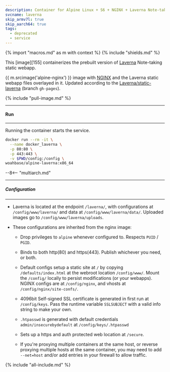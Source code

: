 ```yaml
---
description: Container for Alpine Linux + S6 + NGINX + Laverna Note-taking webapp
svcname: laverna
skip_armv7l: true
skip_aarch64: true
tags:
  - deprecated
  - service
---
```


{% import "macros.md" as m with context %}
{% include "shields.md" %}

This [image][155] containerizes the prebuilt version of
[Laverna][1] Note-taking static webapp.

{{ m.srcimage('alpine-nginx') }} image with [NGINX][3] and the
Laverna static webapp files overlayed in it. Updated according to the
[Laverna/static-laverna][2] (branch `gh-pages`).

{% include "pull-image.md" %}

---
#### Run
---

Running the container starts the service.

``` sh
docker run --rm -it \
  --name docker_laverna \
  -p 80:80 \
  -p 443:443 \
  -v $PWD/config:/config \
woahbase/alpine-laverna:x86_64
```

--8<-- "multiarch.md"

---
##### Configuration
---

* Laverna is located at the endpoint `/laverna/`, with configurations
  at `/config/www/laverna/` and data at `/config/www/laverna/data/`.
  Uploaded images go to `/config/www/laverna/uploads`.

* These configurations are inherited from the nginx image:

    * Drop privileges to `alpine` whenever configured to. Respects
      `PUID` / `PGID`.

    * Binds to both http(80) and https(443). Publish whichever you
      need, or both.

    * Default configs setup a static site at `/` by copying
      `/defaults/index.html` at the webroot location
      `/config/www/`.  Mount the `/config/` locally to persist
      modifications (or your webapps). NGINX configs are at
      `/config/nginx`, and vhosts at `/config/nginx/site-confs/`.

    * 4096bit Self-signed SSL certificate is generated in first
      run at `/config/keys`. Pass the runtime variable
      `SSLSUBJECT` with a valid info string to make your own.

    * `.htpasswd` is generated with default credentials
      `admin/insecurebydefault` at `/config/keys/.htpasswd`

    * Sets up a https and auth protected web location at `/secure`.

    * If you're proxying multiple containers at the same host, or
      reverse proxying multiple hosts at the same container, you
      may need to add `--net=host` and/or add entries in your
      firewall to allow traffic.

[1]: https://laverna.cc/
[2]: https://github.com/Laverna/static-laverna/tree/gh-pages
[3]: https://nginx.org

{% include "all-include.md" %}
